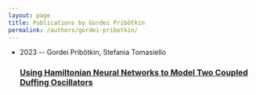 ```yaml
---
layout: page
title: Publications by Gordei Pribõtkin
permalink: /authors/gordei-pribotkin/
---
```


<ul class="post-list">
<li><span class='post-meta'>2023 -- Gordei Pribõtkin, Stefania Tomasiello</span><h3><a class='post-link' href='../../using-hamiltonian-neural-networks-to-model-two-coupled-duffing-oscillators'>Using Hamiltonian Neural Networks to Model Two Coupled Duffing Oscillators</a></h3></li>

</ul>
